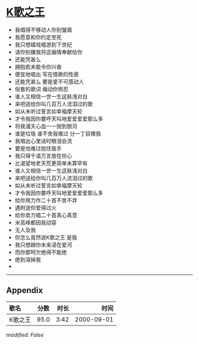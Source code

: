 # [K歌之王](https://music.163.com/song?id=67467)

* 我唱得不够动人你别皱眉
* 我愿意和你约定至死
* 我只想嬉戏唱游到下世纪
* 请你别嫌我将这煽情奉献给你
* 还能凭甚么
* 拥抱若未能令你兴奋
* 便宜地唱出 写在情歌的性感
* 还能凭甚么 要是爱不可感动人
* 俗套的歌词 煽动你恻忍
* 谁人又相信一世一生这肤浅对白
* 来吧送给你叫几百万人流泪过的歌
* 如从未听过誓言如幸福摩天轮
* 才令我因你要呼天叫地爱爱爱爱那么多
* 将我漫天心血一一抛到银河
* 谁是垃圾 谁不舍我难过 分一丁目赠我
* 我唱出心里话时眼泪会流
* 要是怕难过抱住我手
* 我只得千语万言放在你心
* 比渴望地老天荒更简单未算罕有
* 谁人又相信一世一生这肤浅对白
* 来吧送给你叫几百万人流泪过的歌
* 如从未听过誓言如幸福摩天轮
* 才令我因你要呼天叫地爱爱爱爱那么多
* 给你用力作二十首不舍不弃
* 遇附送你爱得过火
* 给你卖力唱二十首真心真意
* 米高峰都因我动容
* 无人及我
* 你怎么竟然说K歌之王 是我
* 我只想跟你未来浸在爱河
* 而你那呵欠绝得不能绝
* 绝到溶掉我
* 


---

## Appendix

|歌名|分数|时长|时间|
|:---|:---:|---:|---:|
|K歌之王|95.0|3:42|2000-09-01

*modified: False*
